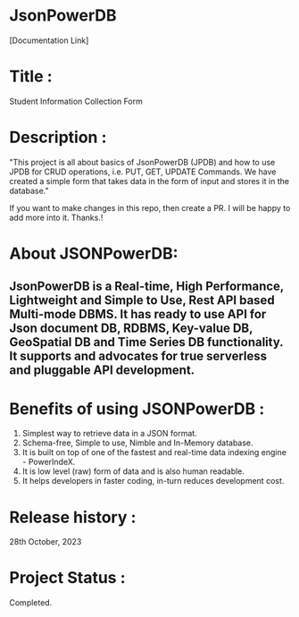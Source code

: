 # JsonPowerDB

[Documentation Link]

# Title : 
Student Information Collection Form

# Description : 
"This project is all about basics of JsonPowerDB (JPDB) and how to use JPDB for CRUD operations, i.e. PUT, GET, UPDATE Commands. 
 We have created a simple form that takes data in the form of input and stores it in the database."

If you want to make changes in this repo, then create a PR. I will be happy to add more into it. Thanks.!

# About JSONPowerDB:
JsonPowerDB is a Real-time, High Performance, Lightweight and Simple to Use, Rest API based Multi-mode DBMS. It has ready to use API for Json document DB, RDBMS, Key-value DB, GeoSpatial DB and Time Series DB functionality. It supports and advocates for true serverless and pluggable API development.
-
# Benefits of using JSONPowerDB :
1. Simplest way to retrieve data in a JSON format.
2. Schema-free, Simple to use, Nimble and In-Memory database.
3. It is built on top of one of the fastest and real-time data indexing engine - PowerIndeX.
4. It is low level (raw) form of data and is also human readable.
5. It helps developers in faster coding, in-turn reduces development cost.

# Release history :
28th October, 2023

# Project Status :
Completed.
